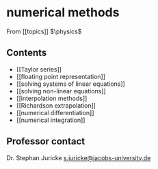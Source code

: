 # numerical methods
From [[topics]]
$\physics$
## Contents
- [[Taylor series]]
- [[floating point representation]]
- [[solving systems of linear equations]]
- [[solving non-linear equations]]
- [[interpolation methods]]
- [[Richardson extrapolation]]
- [[numerical differentiation]]
- [[numerical integration]]

## Professor contact
Dr. Stephan Juricke
s.juricke@jacobs-university.de
